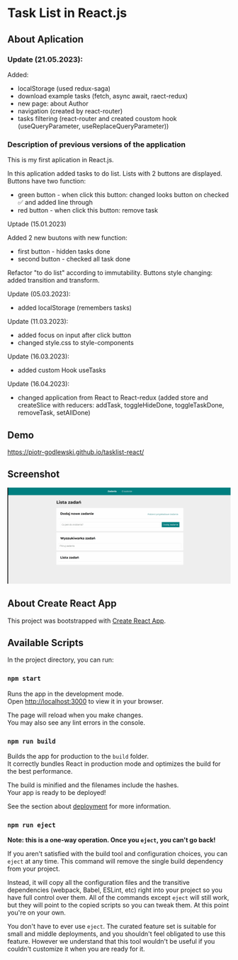 # Task List in React.js

## About Aplication

### Update (21.05.2023):

Added:
- localStorage (used redux-saga)
- download example tasks (fetch, async await, raect-redux)
- new page: about Author
- navigation (created by react-router)
- tasks filtering (react-router and created coustom hook (useQueryParameter, useReplaceQueryParameter))

### Description of previous versions of the application

This is my first aplication in React.js.

In this aplication added tasks to do list.
Lists with 2 buttons are displayed. Buttons have two function:
- green button - when click this button: changed looks button on checked ✅ and added line through
- red button - when click this button: remove task

Uptade (15.01.2023)

Added 2 new buutons with new function:
- first button - hidden tasks done
- second button - checked all task done

Refactor "to do list" according to immutability.
Buttons style changing: added transition and transform.

Update (05.03.2023):
- added localStorage (remembers tasks)

Update (11.03.2023):
- added focus on input after click button
- changed style.css to style-components

Update (16.03.2023):
- added custom Hook useTasks

Update (16.04.2023):
- changed application from React to React-redux (added store and createSlice with reducers: addTask, toggleHideDone, toggleTaskDone, removeTask, setAllDone)

## Demo
https://piotr-godlewski.github.io/tasklist-react/
## Screenshot
![screenshot](TaskListAnimation.gif)

## About Create React App

This project was bootstrapped with [Create React App](https://github.com/facebook/create-react-app).

## Available Scripts

In the project directory, you can run:

### `npm start`

Runs the app in the development mode.\
Open [http://localhost:3000](http://localhost:3000) to view it in your browser.

The page will reload when you make changes.\
You may also see any lint errors in the console.

### `npm run build`

Builds the app for production to the `build` folder.\
It correctly bundles React in production mode and optimizes the build for the best performance.

The build is minified and the filenames include the hashes.\
Your app is ready to be deployed!

See the section about [deployment](https://facebook.github.io/create-react-app/docs/deployment) for more information.

### `npm run eject`

**Note: this is a one-way operation. Once you `eject`, you can't go back!**

If you aren't satisfied with the build tool and configuration choices, you can `eject` at any time. This command will remove the single build dependency from your project.

Instead, it will copy all the configuration files and the transitive dependencies (webpack, Babel, ESLint, etc) right into your project so you have full control over them. All of the commands except `eject` will still work, but they will point to the copied scripts so you can tweak them. At this point you're on your own.

You don't have to ever use `eject`. The curated feature set is suitable for small and middle deployments, and you shouldn't feel obligated to use this feature. However we understand that this tool wouldn't be useful if you couldn't customize it when you are ready for it.

